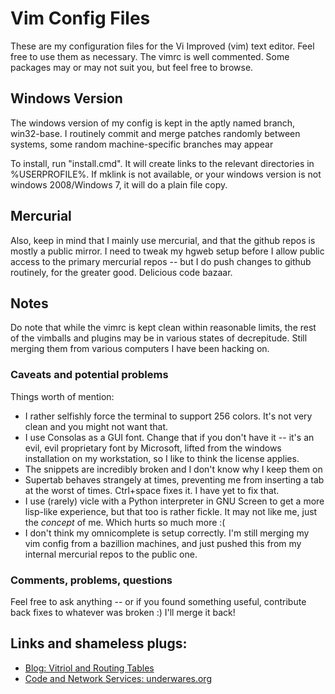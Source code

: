 Vim Config Files
==================

These are my configuration files for the Vi Improved (vim) text editor. Feel free to use them as necessary. 
The vimrc is well commented. Some packages may or may not suit you, but feel free to browse.

Windows Version
---------------

The windows version of my config is kept in the aptly named branch, win32-base.
I routinely commit and merge patches randomly between systems, some random machine-specific branches may appear

To install, run "install.cmd". It will create links to the relevant directories in %USERPROFILE%. If mklink is not available, or your windows version is not windows 2008/Windows 7, it will do a plain file copy.

Mercurial
---------

Also, keep in mind that I mainly use mercurial, and that the github repos is mostly a public mirror.
I need to tweak my hgweb setup before I allow public access to the primary mercurial repos -- but I do push changes to github routinely, for the greater good. Delicious code bazaar.

Notes
-----

Do note that while the vimrc is kept clean within reasonable limits, the rest of the vimballs and plugins may be in various states of decrepitude. Still merging them from various computers I have been hacking on.

### Caveats and potential problems

Things worth of mention:

* I rather selfishly force the terminal to support 256 colors. It's not very clean and you might not want that.
* I use Consolas as a GUI font. Change that if you don't have it -- it's an evil, evil proprietary font by Microsoft, lifted from the windows installation on my workstation, so I like to think the license applies.
* The snippets are incredibly broken and I don't know why I keep them on
* Supertab behaves strangely at times, preventing me from inserting a tab at the worst of times. Ctrl+space fixes it. I have yet to fix that.
* I use (rarely) vicle with a Python interpreter in GNU Screen to get a more lisp-like experience, but that too is rather fickle. It may not like me, just the _concept_ of me. Which hurts so much more :(
* I don't think my omnicomplete is setup correctly. I'm still merging my vim config from a bazillion machines, and just pushed this from my internal mercurial repos to the public one.


### Comments, problems, questions

Feel free to ask anything -- or if you found something useful, contribute back fixes to whatever was broken :) I'll merge it back!

Links and shameless plugs:
--------------------------

* [Blog: Vitriol and Routing Tables](http://www.raptorized.com/)
* [Code and Network Services: underwares.org](http://www.underwares.org/)


